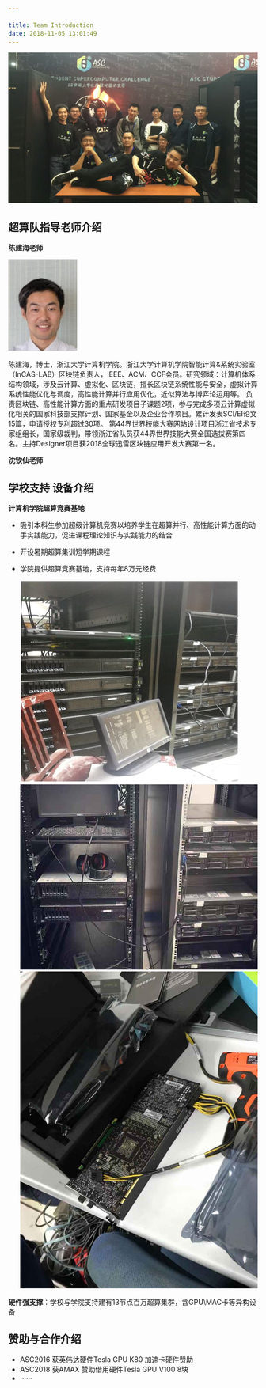 ```yaml
---

title: Team Introduction
date: 2018-11-05 13:01:49
---
```


![](index/ourASC17.png)

## 超算队指导老师介绍

**陈建海老师**

![](index/陈建海老师.jpg)

陈建海，博士，浙江大学计算机学院。浙江大学计算机学院智能计算&系统实验室（InCAS-LAB）区块链负责人，IEEE、ACM、CCF会员。研究领域：计算机体系结构领域，涉及云计算、虚拟化、区块链，擅长区块链系统性能与安全，虚拟计算系统性能优化与调度，高性能计算并行应用优化，近似算法与博弈论运用等。 负责区块链、高性能计算方面的重点研发项目子课题2项，参与完成多项云计算虚拟化相关的国家科技部支撑计划、国家基金以及企业合作项目。累计发表SCI/EI论文15篇，申请授权专利超过30项。 第44界世界技能大赛网站设计项目浙江省技术专家组组长，国家级裁判，带领浙江省队员获44界世界技能大赛全国选拔赛第四名。主持Designer项目获2018全球迅雷区块链应用开发大赛第一名。


**沈钦仙老师**


## 学校支持 设备介绍

**计算机学院超算竞赛基地**

* 吸引本科生参加超级计算机竞赛以培养学生在超算并行、高性能计算方面的动手实践能力，促进课程理论知识与实践能力的结合
* 开设暑期超算集训短学期课程
* 学院提供超算竞赛基地，支持每年8万元经费

  ![浙江大学东四-510超算集群](index/浙江大学东四-510超算集群.JPG)
  ![集群](index/1.jpg)
  ![RTX](index/2.jpg)

**硬件强支撑**：学校与学院支持建有13节点百万超算集群，含GPU\MAC卡等异构设备

## 赞助与合作介绍

* ASC2016 获英伟达硬件Tesla GPU K80 加速卡硬件赞助
* ASC2018 获AMAX 赞助借用硬件Tesla GPU V100 8块  
* ······

